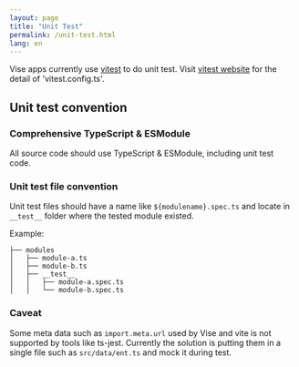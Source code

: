 ```yaml
---
layout: page
title: "Unit Test"
permalink: /unit-test.html
lang: en
---
```


Vise apps currently use [vitest](https://vitest.dev/) to do unit test.
Visit [vitest website](https://vitest.dev/) for the detail of 'vitest.config.ts'.

## Unit test convention
### Comprehensive TypeScript & ESModule
All source code should use TypeScript & ESModule, including unit test code.

### Unit test file convention
Unit test files should have a name like `${modulename}.spec.ts` and locate in `__test__` folder where the tested module existed.

Example:

```shell
├── modules
│   ├── module-a.ts
│   ├── module-b.ts
│   ├── __test__
│   │   ├── module-a.spec.ts
│   │   └── module-b.spec.ts
```

### Caveat
Some meta data such as `import.meta.url` used by Vise and vite is not supported by tools like ts-jest. Currently the solution is putting them in a single file such as `src/data/ent.ts` and mock it during test.
